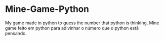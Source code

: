 # Mine-Game-Python
My game made in python to guess the number that python is thinking.
Mine game feito em python para adivinhar o número que o python está pensando.
